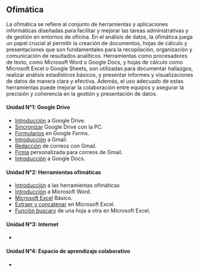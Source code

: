 ## Ofimática

La ofimática se refiere al conjunto de herramientas y aplicaciones informáticas diseñadas para facilitar y mejorar las tareas administrativas y de gestión en entornos de oficina. En el análisis de datos, la ofimática juega un papel crucial al permitir la creación de documentos, hojas de cálculo y presentaciones que son fundamentales para la recopilación, organización y comunicación de resultados analíticos. Herramientas como procesadores de texto, como Microsoft Word o Google Docs, y hojas de cálculo como Microsoft Excel o Google Sheets, son utilizadas para documentar hallazgos, realizar análisis estadísticos básicos, y presentar informes y visualizaciones de datos de manera clara y efectiva. Además, el uso adecuado de estas herramientas puede mejorar la colaboración entre equipos y asegurar la precisión y coherencia en la gestión y presentación de datos.

#### Unidad N°1: Google Drive

<ul>
  <li><a href="https://www.youtube.com/watch?v=ICzTCPjxUjI">Introducción</a> a Google Drive.</li>
  <li><a href="https://www.youtube.com/watch?v=cJ4rUJiuhbU">Sincronizar</a> Google Drive con la PC.</li>
  <li><a href="https://www.youtube.com/watch?v=YG81UpgZtuM">Formularios</a> en Google Forms.</li>
  <li><a href="https://www.youtube.com/watch?v=2AHXar82iL0&list=PL6mdiqzGtgKnCrTtaYYAKX2mxTtXcciAG&index=4">Introducción</a> a Gmail.</li>
  <li><a href="https://www.youtube.com/watch?v=Yu8WIPRvVtw">Redacción</a> de correos con Gmail.</li>
  <li><a href="https://www.youtube.com/watch?v=npcXMdhlhB0">Firma</a> personalizada para correos de Gmail.</li>
  <li><a href="https://www.youtube.com/watch?v=xApZhkNcJyY">Introducción</a> a Google Docs.</li>
</ul>

#### Unidad N°2: Herramientas ofimáticas

<ul>
  <li><a href="https://www.youtube.com/watch?v=WPS8dXMi2HE">Introducción</a> a las herramientas ofimáticas</li>
  <li><a href="https://www.youtube.com/watch?v=nppkU4pMlsY&list=PLEd0Gu3KmL1OKyIU1sEKy-cGIz6ONH9rE">Introducción</a> a Microsoft Word.</li>
  <li><a href="https://www.youtube.com/watch?v=aKqDjxQ4IUA">Microsoft Excel</a> Básico.</li>
  <li><a href="https://www.youtube.com/watch?v=gIsxpvkKxeo">Extraer y concatenar</a> en Microsoft Excel.</li>
  <li><a href="https://www.youtube.com/watch?v=r6ysxMyAOy8">Función buscarv</a> de una hoja a otra en Microsoft Excel.</li>
</ul>

#### Unidad N°3: Internet

<ul>
    <li><a href=""> </a></li>
</ul>

#### Unidad N°4: Espacio de aprendizaje colaborativo

<ul>
    <li><a href=""> </a></li>
</ul>
